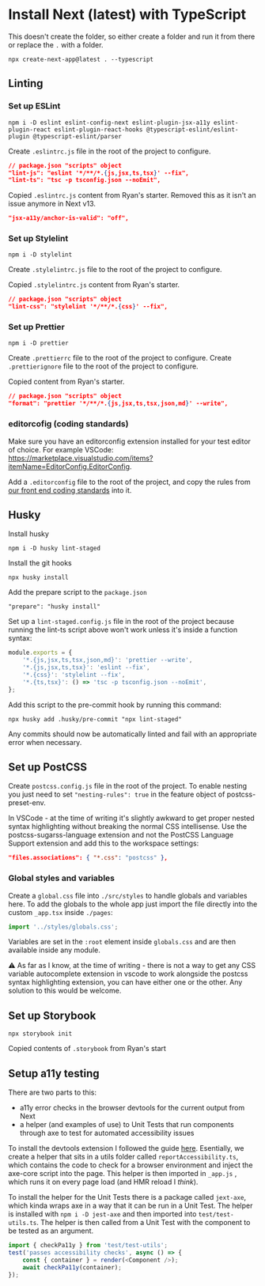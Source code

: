 # Install Next (latest) with TypeScript

This doesn't create the folder, so either create a folder and run it from there or replace the `.` with a folder.

```node
npx create-next-app@latest . --typescript
```

## Linting

### Set up ESLint

```node
npm i -D eslint eslint-config-next eslint-plugin-jsx-a11y eslint-plugin-react eslint-plugin-react-hooks @typescript-eslint/eslint-plugin @typescript-eslint/parser
```

Create `.eslintrc.js` file in the root of the project to configure.

```json
// package.json "scripts" object
"lint-js": "eslint '*/**/*.{js,jsx,ts,tsx}' --fix",
"lint-ts": "tsc -p tsconfig.json --noEmit",
```

Copied `.eslintrc.js` content from Ryan's starter.
Removed this as it isn't an issue anymore in Next v13.

```json
"jsx-a11y/anchor-is-valid": "off",
```

### Set up Stylelint

```node
npm i -D stylelint
```

Create `.stylelintrc.js` file to the root of the project to configure.

Copied `.stylelintrc.js` content from Ryan's starter.

```json
// package.json "scripts" object
"lint-css": "stylelint '*/**/*.{css}' --fix",
```

### Set up Prettier

```node
npm i -D prettier
```

Create `.prettierrc` file to the root of the project to configure.
Create `.prettierignore` file to the root of the project to configure.

Copied content from Ryan's starter.

```json
// package.json "scripts" object
"format": "prettier '*/**/*.{js,jsx,ts,tsx,json,md}' --write",
```

### editorcofig (coding standards)

Make sure you have an editorconfig extension installed for your test editor of choice. For example VSCode: https://marketplace.visualstudio.com/items?itemName=EditorConfig.EditorConfig.

Add a `.editorconfig` file to the root of the project, and copy the rules from [our front end coding standards](https://www.notion.so/codecomputerlove/Front-End-Coding-Standards-d657ea2e972d4563a5edcf666322624a) into it.

## Husky

Install husky

```node
npm i -D husky lint-staged
```

Install the git hooks

```node
npx husky install
```

Add the prepare script to the `package.json`

```node
"prepare": "husky install"
```

Set up a `lint-staged.config.js` file in the root of the project because running the lint-ts script above won't work unless it's inside a function syntax:

```javascript
module.exports = {
	'*.{js,jsx,ts,tsx,json,md}': 'prettier --write',
	'*.{js,jsx,ts,tsx}': 'eslint --fix',
	'*.{css}': 'stylelint --fix',
	'*.{ts,tsx}': () => 'tsc -p tsconfig.json --noEmit',
};
```

Add this script to the pre-commit hook by running this command:

```node
npx husky add .husky/pre-commit "npx lint-staged"
```

Any commits should now be automatically linted and fail with an appropriate error when necessary.

## Set up PostCSS

Create `postcss.config.js` file in the root of the project.
To enable nesting you just need to set `"nesting-rules": true` in the feature object of postcss-preset-env.

In VSCode - at the time of writing it's slightly awkward to get proper nested syntax highlighting without breaking the normal CSS intellisense. Use the postcss-sugarss-language extension and not the PostCSS Language Support extension and add this to the workspace settings:

```json
"files.associations": { "*.css": "postcss" },
```

### Global styles and variables

Create a `global.css` file into `./src/styles` to handle globals and variables here. To add the globals to the whole app just import the file directly into the custom `_app.tsx` inside `./pages`:

```javascript
import '../styles/globals.css';
```

Variables are set in the `:root` element inside `globals.css` and are then available inside any module.

⚠️ As far as I know, at the time of writing - there is not a way to get any CSS variable autocomplete extension in vscode to work alongside the postcss syntax highlighting extension, you can have either one or the other. Any solution to this would be welcome.

## Set up Storybook

```node
npx storybook init
```

Copied contents of `.storybook` from Ryan's start

## Setup a11y testing

There are two parts to this:

-   a11y error checks in the browser devtools for the current output from Next
-   a helper (and examples of use) to Unit Tests that run components through axe to test for automated accessibility issues

To install the devtools extension I followed the guide [here](https://larsmagnus.co/blog/how-to-test-for-accessibility-with-axe-core-in-next-js-and-react). Esentially, we create a helper that sits in a utils folder called `reportAccessibility.ts`, which contains the code to check for a browser environment and inject the axe-core script into the page. This helper is then imported in `_app.js` , which runs it on every page load (and HMR reload I _think_).

To install the helper for the Unit Tests there is a package called `jext-axe`, which kinda wraps axe in a way that it can be run in a Unit Test. The helper is installed with `npm i -D jest-axe` and then imported into `test/test-utils.ts`. The helper is then called from a Unit Test with the component to be tested as an argument.

```javascript
import { checkPa11y } from 'test/test-utils';
test('passes accessibility checks', async () => {
	const { container } = render(<Component />);
	await checkPa11y(container);
});
```
